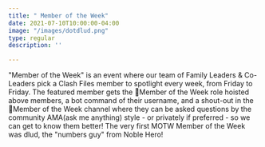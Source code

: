 ```yaml
---
title: " Member of the Week"
date: 2021-07-10T10:00:00-04:00
image: "/images/dotdlud.png"
type: regular
description: ''

---
```

"Member of the Week" is an event where our team of Family Leaders & Co-Leaders pick a Clash Files member to spotlight every week, from Friday to Friday. The featured member gets the 🍕Member of the Week role hoisted above members, a bot command of their username, and a shout-out in the 💖Member of the Week channel where they can be asked questions by the community AMA(ask me anything) style - or privately if preferred - so we can get to know them better! The very first MOTW Member of the Week was dlud, the "numbers guy" from Noble Hero!